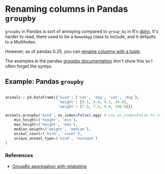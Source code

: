 
# Renaming columns in Pandas `groupby`

`groupby` in Pandas is sort of annoying compared to `group_by` in R's [dplyr](https://dplyr.tidyverse.org/reference/group_by.html).  It's harder to read, there used to be a `NamedAgg` class to include, and it defaults to a MultiIndex. 

However, as of pandas 0.25, you can [rename columns with a tuple](https://pandas.pydata.org/pandas-docs/stable/whatsnew/v0.25.0.html#groupby-aggregation-with-relabeling).  
  
The examples in the pandas [groupby documentation](https://pandas.pydata.org/pandas-docs/stable/reference/api/pandas.DataFrame.groupby.html) don't show this so I often forget the syntax.  

## Example: Pandas `groupby` 
```python

animals = pd.DataFrame({'kind': ['cat', 'dog', 'cat', 'dog'],
                        'height': [9.1, 6.0, 9.5, 34.0],
                        'weight': [7.9, 7.5, 9.9, 198.0]})

animals.groupby('kind', as_index=False).agg( # use as_index=False to remove the MultiIndex
    min_height=('height', 'min'),
    max_height=('height', 'max'),
    median_weight=('weight', 'median'),
    animal_count=('kind', 'count'),
    unique_animal_type=('kind', 'nunique')
)
```


### References
* [GroupBy aggregation with relabeling](https://pandas.pydata.org/pandas-docs/stable/whatsnew/v0.25.0.html#groupby-aggregation-with-relabeling)